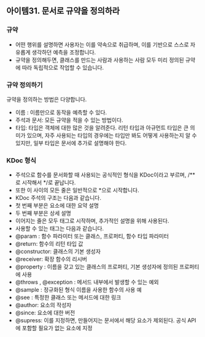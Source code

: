 ## 아이템31. 문서로 규약을 정의하라
### 규약
- 어떤 행위를 설명하면 사용자는 이를 약속으로 취급하며, 이를 기반으로 스스로 자유롭게 생각하던 예측을 조정합니다.
- 규약을 정의해두면, 클래스를 만드는 사람과 사용하는 사람 모두 미리 정의된 규약에 따라 독립적으로 작업할 수 있습니다.
### 규약 정의하기
규약을 정의하는 방법은 다양합니다.
- 이름 : 이름만으로 동작을 예측할 수 있다.
- 주석과 문서: 모든 규약을 적을 수 있는 방법이다.
- 타입: 타입은 객체에 대한 많은 것을 알려준다. 리턴 타입과 아규먼트 타입은 큰 의미가 있으며, 자주 사용되는 타입의 경우에는 타입만 봐도 어떻게 사용하는지 알 수 있지만, 일부 타입은 문서에 추가로 설명해야 한다.

### KDoc 형식
- 주석으로 함수를 문서화할 때 사용되는 공식적인 형식을 KDoc이라고 부르며, /**로 시작해서 */로 끝납니다.
- 또한 이 사이의 모든 줄은 일반적으로 *으로 시작합니다.
- KDoc 주석의 구조는 다음과 같습니다.
- 첫 번째 부분은 요소에 대한 요약 설명
- 두 번째 부분은 상세 설명
- 이어지는 줄은 모두 태그로 시작하며, 추가적인 설명을 위해 사용된다.
- 사용할 수 있는 태그는 다음과 같습니다.
- @param <name>: 함수 파라미터 또는 클래스, 프로퍼티, 함수 타입 파라미터
- @return: 함수의 리턴 타입 값
- @constructor: 클래스의 기본 생성자
- @receiver: 확장 함수의 리시버
- @property <name>: 이름을 갖고 있는 클래스의 프로퍼티, 기본 생성자에 정의된 프로퍼티에 사용
- @throws <class>, @exception <class>: 메서드 내부에서 발생할 수 있는 예외
- @sample <identifier>: 정규화된 형식 이름을 사용한 함수의 사용 예
- @see <identifier>: 특정한 클래스 또는 메서드에 대한 링크
- @author: 요소의 작성자
- @since: 요소에 대한 버전
- @supress: 이를 지정하면, 만들어지는 문서에서 해당 요소가 제외된다. 공식 API에 포함할 필요가 없는 요소에 지정
